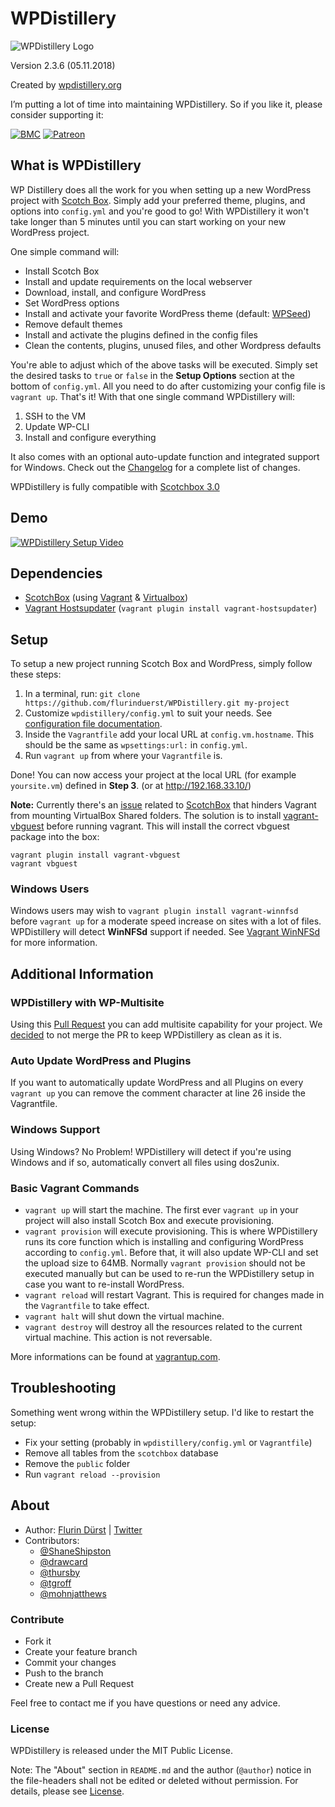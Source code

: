 # WPDistillery

![WPDistillery Logo](http://files.flurinduerst.ch/wpdistillery/wpdistillery_logo.png)

Version 2.3.6 (05.11.2018)

Created by [wpdistillery.org](https://wpdistillery.org)

I’m putting a lot of time into maintaining WPDistillery. So if you like it, please consider supporting it:

[![BMC](https://www.buymeacoffee.com/assets/img/custom_images/orange_img.png)](https://www.buymeacoffee.com/flurinduerst)
[![Patreon](https://files.flurinduerst.ch/patreon.jpg)](https://www.patreon.com/bePatron?u=10089926)

## What is WPDistillery

WP Distillery does all the work for you when setting up a new WordPress project with [Scotch Box](https://box.scotch.io/). Simply add your preferred theme, plugins, and options into `config.yml` and you're good to go! With WPDistillery it won't take longer than 5 minutes until you can start working on your new WordPress project.

One simple command will:

- Install Scotch Box
- Install and update requirements on the local webserver
- Download, install, and configure WordPress
- Set WordPress options
- Install and activate your favorite WordPress theme (default: [WPSeed](https://wpseed.org))
- Remove default themes
- Install and activate the plugins defined in the config files
- Clean the contents, plugins, unused files, and other Wordpress defaults

You're able to adjust which of the above tasks will be executed. Simply set the desired tasks to `true` or `false` in the **Setup Options** section at the bottom of `config.yml`. All you need to do after customizing your config file is `vagrant up`. That's it! With that one single command WPDistillery will:

1. SSH to the VM
1. Update WP-CLI
1. Install and configure everything

It also comes with an optional auto-update function and integrated support for Windows. Check out the [Changelog](CHANGELOG.md) for a complete list of changes.

WPDistillery is fully compatible with [Scotchbox 3.0](https://box.scotch.io/)

## Demo

[![WPDistillery Setup Video](http://files.flurinduerst.ch/wpdistillery/demovideo_thumb2.png)](https://youtu.be/y1GtIiODsxM)

## Dependencies

- [ScotchBox](https://box.scotch.io) (using [Vagrant](https://vagrantup.com) & [Virtualbox](https://virtualbox.org))
- [Vagrant Hostsupdater](https://github.com/cogitatio/vagrant-hostsupdater) (`vagrant plugin install vagrant-hostsupdater`)

## Setup

To setup a new project running Scotch Box and WordPress, simply follow these steps:

1. In a terminal, run: `git clone https://github.com/flurinduerst/WPDistillery.git my-project`
2. Customize `wpdistillery/config.yml` to suit your needs. See [configuration file documentation](README_CONFIG.md).
3. Inside the `Vagrantfile` add your local URL at `config.vm.hostname`. This should be the same as `wpsettings:url:` in `config.yml`.
4. Run `vagrant up` from where your `Vagrantfile` is.

Done! You can now access your project at the local URL (for example `yoursite.vm`) defined in **Step 3**. (or at http://192.168.33.10/)

**Note:** Currently there's an [issue](https://github.com/scotch-io/scotch-box/issues/296) related to [ScotchBox](https://github.com/scotch-io/scotch-box) that hinders Vagrant from mounting VirtualBox Shared folders. The solution is to install [vagrant-vbguest](https://github.com/dotless-de/vagrant-vbguest) before running vagrant. This will install the correct vbguest package into the box:

```
vagrant plugin install vagrant-vbguest
vagrant vbguest
```

### Windows Users

Windows users may wish to `vagrant plugin install vagrant-winnfsd` before `vagrant up` for a moderate speed increase on sites with a lot of files. WPDistillery will detect **WinNFSd** support if needed. See [Vagrant WinNFSd](https://github.com/winnfsd/vagrant-winnfsd) for more information.

## Additional Information

### WPDistillery with WP-Multisite

Using this [Pull Request](https://github.com/flurinduerst/WPDistillery/pull/45) you can add multisite capability for your project. We [decided](https://github.com/flurinduerst/WPDistillery/issues/59) to not merge the PR to keep WPDistillery as clean as it is.

### Auto Update WordPress and Plugins

If you want to automatically update WordPress and all Plugins on every `vagrant up` you can remove the comment character at line 26 inside the Vagrantfile.

### Windows Support

Using Windows? No Problem! WPDistillery will detect if you're using Windows and if so, automatically convert all files using dos2unix.

### Basic Vagrant Commands

- `vagrant up` will start the machine. The first ever `vagrant up` in your project will also install Scotch Box and execute provisioning.
- `vagrant provision` will execute provisioning. This is where WPDistillery runs its core function which is installing and configuring WordPress according to `config.yml`. Before that, it will also update WP-CLI and set the upload size to 64MB. Normally `vagrant provision` should not be executed manually but can be used to re-run the WPDistillery setup in case you want to re-install WordPress.
- `vagrant reload` will restart Vagrant. This is required for changes made in the `Vagrantfile` to take effect.
- `vagrant halt` will shut down the virtual machine.
- `vagrant destroy` will destroy all the resources related to the current virtual machine. This action is not reversable.

 More informations can be found at [vagrantup.com](https://vagrantup.com).

## Troubleshooting

Something went wrong within the WPDistillery setup. I'd like to restart the setup:

- Fix your setting (probably in `wpdistillery/config.yml` or `Vagrantfile`)
- Remove all tables from the `scotchbox` database
- Remove the `public` folder
- Run `vagrant reload --provision`

## About

- Author: [Flurin Dürst](https://github.com/flurinduerst) | [Twitter](https://twitter.com/flurinduerst)
- Contributors:
  - [@ShaneShipston](https://github.com/ShaneShipston)
  - [@drawcard](https://github.com/drawcard)
  - [@thursby](https://github.com/thursby)
  - [@tgroff](https://github.com/tgroff)
  - [@mohnjatthews](https://github.com/mohnjatthews)

### Contribute

- Fork it
- Create your feature branch
- Commit your changes
- Push to the branch
- Create new a Pull Request

Feel free to contact me if you have questions or need any advice.

### License

WPDistillery is released under the MIT Public License.

Note: The "About" section in `README.md` and the author (`@author`) notice in the file-headers shall not be edited or deleted without permission. For details, please see [License](LICENSE).
